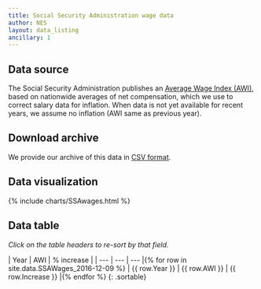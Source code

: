 ```yaml
---
title: Social Security Administration wage data
author: NES
layout: data_listing
ancillary: 1
---
```


## Data source

The Social Security Administration publishes an [Average Wage Index (AWI)](https://www.ssa.gov/OACT/COLA/central.html), based on nationwide averages of net compensation, which we use to correct salary data for inflation.  When data is not yet available for recent years, we assume no inflation (AWI same as previous year).
 

## Download archive

We provide our archive of this data in [CSV format](SSAWages_2016-12-09.csv).

## Data visualization

{% include charts/SSAwages.html %}

## Data table

*Click on the table headers to re-sort by that field.*

<!-- Note: need to have the for loop markup on the same line as the table rows as described here: http://stackoverflow.com/questions/35642820/jekyll-how-to-use-for-loop-to-generate-table-row-within-the-same-table-inside-m -->

| Year | AWI | % increase |
| --- | --- | --- |{% for row in site.data.SSAWages_2016-12-09 %}
| {{ row.Year }} | {{ row.AWI }} | {{ row.Increase }} |{% endfor %}
{: .sortable}

